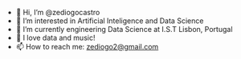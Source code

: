 - 👋 Hi, I’m @zediogocastro
- 👀 I’m interested in Artificial Inteligence and Data Science
- 🌱 I’m currently engineering Data Science at I.S.T Lisbon, Portugal
- 💞️ I love data and music!
- 📫 How to reach me: zediogo2@gmail.com

<!---
zediogocastro/zediogocastro is a ✨ special ✨ repository came and join in this journey.
--->
